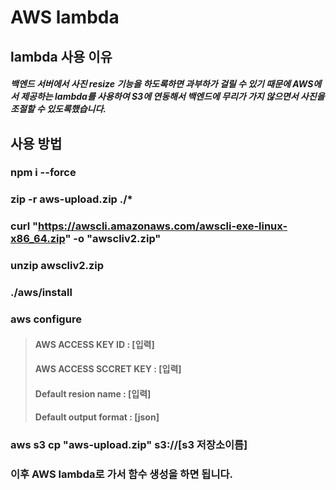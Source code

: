 # AWS lambda

## lambda 사용 이유
##### 백엔드 서버에서 사진 resize 기능을 하도록하면 과부하가 걸릴 수 있기 때문에 AWS에서 제공하는 lambda를 사용하여 S3에 연동해서 백엔드에 무리가 가지 않으면서 사진을 조절할 수 있도록했습니다.

## 사용 방법
### npm i --force
### zip -r aws-upload.zip ./*
### curl "https://awscli.amazonaws.com/awscli-exe-linux-x86_64.zip" -o "awscliv2.zip"
### unzip awscliv2.zip
### ./aws/install
### aws configure
> #### AWS ACCESS KEY ID : [입력]
> #### AWS ACCESS SCCRET KEY : [입력]
> #### Default resion name : [입력]
> #### Default output format : [json]

### aws s3 cp "aws-upload.zip" s3://[s3 저장소이름]

### 이후 AWS lambda로 가서 함수 생성을 하면 됩니다.
